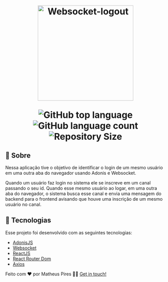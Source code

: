 <h1 align="center">
  <p align="center">
    <img alt="Websocket-logout" src="https://ik.imagekit.io/hwyksvj4iv/adoniswebsocket_ioGj7kjdD.svg" width="300px" />
  </p>
  <p align="center">
      <img alt="GitHub top language" src="https://img.shields.io/github/languages/top/MatheusPires99/websocket-logout?color=220052">
      <img alt="GitHub language count" src="https://img.shields.io/github/languages/count/MatheusPires99/websocket-logout?color=220052">
      <img alt="Repository Size" src="https://img.shields.io/github/repo-size/MatheusPires99/websocket-logout?color=220052">
  </p>
</h1>

## :page_with_curl: Sobre
Nessa aplicação tive o objetivo de identificar o login de um mesmo usuário em uma outra aba do navegador usando Adonis e Websocket.

Quando um usuário faz login no sistema ele se inscreve em um canal passando o seu id. Quando esse mesmo usuário ao logar, em uma outra aba do navegador, o sistema busca esse canal e envia uma mensagem do backend para o frontend avisando que houve uma inscrição de um mesmo usuário no canal.

## :hammer: Tecnologias
Esse projeto foi desenvolvido com as seguintes tecnologias:

- [AdonisJS](https://adonisjs.com/)
- [Websocket](https://adonisjs.com/docs/4.1/websocket)
- [ReactJS](https://reactjs.org/)
- [React Router Dom](https://reacttraining.com/react-router/web/guides/quick-start)
- [Axios](https://github.com/axios/axios)

Feito com ❤️ por Matheus Pires 👋🏻 [Get in touch!](https://github.com/MatheusPires99)
